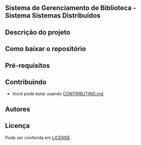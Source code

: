 ##  Sistema de Gerenciamento de Biblioteca - Sistema  Sistemas  Distribuídos


Descrição do projeto
-------------------------------------


Como baixar o repositório
-------------------------------------

Pré-requisitos
-------------------------------------

Contribuindo
-------------------------------------
- Você pode estar usando [CONTRIBUTING.md](https://github.com/DaviM-afk/Sistemas-Distribuidos/blob/main/CONTRIBUTING.md).

Autores
-------------------------------------


Licença
-------------------------------------
Pode ser conferida em [LICENSE](https://github.com/DaviM-afk/Sistemas-Distribuidos/blob/main/LICENSE)
